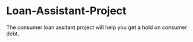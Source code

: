# Loan-Assistant-Project

The consumer loan assitant project will help you get a hold on consumer debt.
